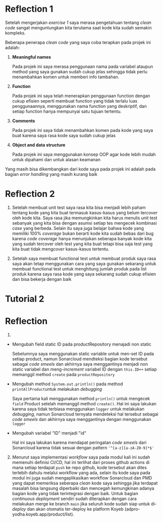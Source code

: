 # Reflection 1

Setelah mengerjakan *exercise 1* saya merasa pengetahuan tentang *clean code* sangat menguntungkan kita terutama saat kode kita sudah semakin kompleks.

Beberapa penerapa *clean code* yang saya coba terapkan pada projek ini adalah:

1. **Meaningful names**
   
   Pada projek ini saya merasa penggunaan nama pada variabel ataupun method yang saya gunakan sudah cukup jelas sehingga
   tidak perlu menambahkan komen untuk memberi info tambahan.

2. **Function**

   Pada projek ini saya telah menerapkan penggunaan function dengan cukup efisien seperti membuat function yang tidak terlalu luas penggunaannya,
   menggunakan nama function yang deskriptif, dan setiap function hanya mempunyai satu tujuan tertentu.

3. **Comments**

   Pada projek ini saya tidak menambahkan komen pada kode yang saya buat karena saya rasa kode saya sudah cukup jelas

4. **Object and data structure**

   Pada projek ini saya menggunakan konsep OOP agar kode lebih mudah untuk dipahami dan untuk alasan keamanan


Yang masih bisa dikembangkan dari kode saya pada projek ini adalah pada bagian *error handling* yang masih kurang baik

# Reflection 2

1. Setelah membuat unit test saya rasa kita bisa menjadi lebih paham tentang kode yang kita buat termasuk kasus-kasus yang belum ter*cover* oleh kode kita. 
Saya rasa jika memungkinkan kita harus menulis unit test sebanyak yang kita bisa dengan asumsi setiap tes mengecek kombinasi *case* yang berbeda.
Selain itu saya juga belajar bahwa kode yang memiliki 100% *coverage* bukan berarti kode kita sudah bebas dari bug karena *code coverage* hanya menunjukan seberapa banyak kode kita
yang sudah tercover oleh test yang kita buat tetapi bisa saja test yang kita buat tidak meng*cover* kasus-kasus tertentu.

2. Setelah saya membuat functional test untuk membuat produk saya rasa saya akan tetap menggunakan cara yang saya gunakan sekarang untuk membuat functional test untuk menghitung jumlah produk pada list produk karena saya rasa kode yang saya sekarang sudah cukup efisien dan bisa bekerja dengan baik



# Tutorial 2
# Reflection

1. 
* Mengubah field static ID pada productRepository menajadi non static

   Sebelumnya saya menggunakan static variable untuk men-set ID pada setiap product, namun Sonarcloud mendteksi bagian kode tersebut sebagai *code smeels* dan akhirnya saya menggantinya menjadi non static variabel dan meng-*increment* variabel ID dengan `this.ID++` setiap memanggil method `create` pada `productRepository`

* Mengubah method `System.out.println()` pada method `printAllProduct`untuk melakukan *debugging*

   Saya pertama kali menggunakan method `println()` untuk mengecek `field` Product setelah memanggil method `create()`. Hal ini saya lakukan karena saya tidak terbiasa menggunakan `logger` untuk melakukan *debugging*, namun Sonarcloud ternyata mendeteksi hal tersebut sebagai *code smeels* dan akhirnya saya menggantinya dengan menggunakan `logger`

* Mengubah variabel "ID" menjadi "id"

   Hal ini saya lakukan karena mendapat peringatan *code smeels* dari Sonarcloud karena tidak sesuai dengan pattern `'^[a-z][a-zA-Z0-9]*$'`

2. Menurut saya implementasi *workflow* saya pada modul kali ini sudah memenuhi definisi CI/CD, hal ini terlihat dari proses github actions di mana setiap terdapat `push` ke repo github, kode tersebut akan dites terlebih dahulu melalui workflow yang ada, selain itu kode saya pada modul ini juga sudah mengaplikasikan workflow Sonarcloud dan PMD yang dapat memeriksa seberapa *clean* kode saya sehingga jika terdapat masalah bisa langsung diperbaiki dan mencegah kemungkinan adanya bagian kode yang tidak terintegrasi dengan baik. Untuk bagian *continuous deployment* sendiri sudah diterapkan dengan cara melakukan merge ke branch `main` jika seluruh kode sudah siap untuk di-*deploy* dan akan otomatis ter-deploy ke platform Koyeb (adpro-yodha.koyeb.app/product/list).
